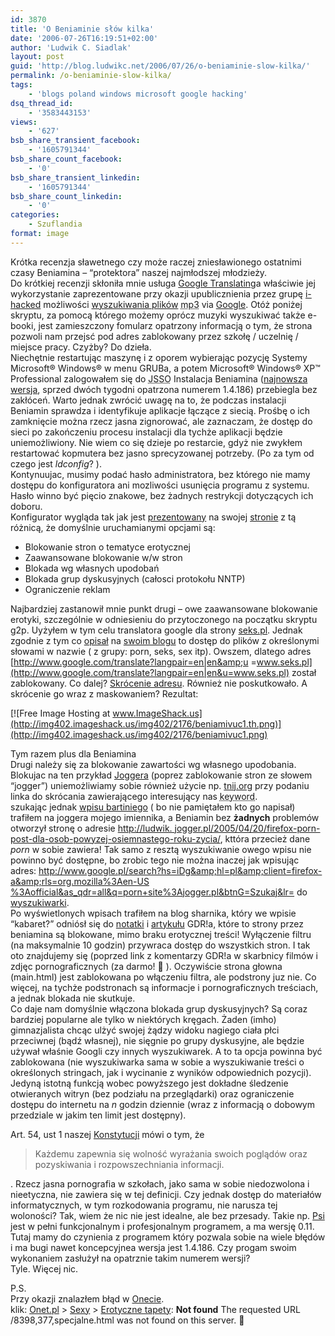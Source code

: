 ```yaml
---
id: 3870
title: 'O Beniaminie słów kilka'
date: '2006-07-26T16:19:51+02:00'
author: 'Ludwik C. Siadlak'
layout: post
guid: 'http://blog.ludwikc.net/2006/07/26/o-beniaminie-slow-kilka/'
permalink: /o-beniaminie-slow-kilka/
tags:
    - 'blogs poland windows microsoft google hacking'
dsq_thread_id:
    - '3583443153'
views:
    - '627'
bsb_share_transient_facebook:
    - '1605791344'
bsb_share_count_facebook:
    - '0'
bsb_share_transient_linkedin:
    - '1605791344'
bsb_share_count_linkedin:
    - '0'
categories:
    - Szuflandia
format: image
---
```


Krótka recenzja sławetnego czy może raczej zniesławionego ostatnimi czasy Beniamina – “protektora” naszej najmłodszej młodzieży.  
Do krótkiej recenzji skłoniła mnie usługa [Google Translating](http://www.google.com/help/faq_translation.html)a właściwie jej wykorzystanie zaprezentowane przy okazji upublicznienia przez grupę [i-hacked](http://wwww.i-hacked.com) możliwości [wyszukiwania plików](http://g2p.org/) <abbr title="MPEG-1/2 Audio Layer-3">mp3</abbr> via [Google](https://www.google.pl/?gfe_rd=cr&ei=FzVKVZ2AMNCv8wfEjICYBw&gws_rd=ssl). Otóż poniżej skryptu, za pomocą którego możemy oprócz muzyki wyszukiwać także e-booki, jest zamieszczony fomularz opatrzony informacją o tym, że strona pozwoli nam przejsć pod adres zablokowany przez szkołę / uczelnię / miejsce pracy. Czyżby? Do dzieła.  
Niechętnie restartując maszynę i z oporem wybierając pozycję Systemy Microsoft® Windows® w menu GRUBa, a potem Microsoft® Windows® XP™ Professional zalogowałem się do <abbr title="Jedynego Słusznego Systemu Operacyjnego">JSSO</abbr> Instalacja Beniamina ([najnowsza wersja](http://beniamin.pl), sprzed dwóch tygodni opatrzona numerem 1.4.186) przebiegla bez zakłóceń. Warto jednak zwrócić uwagę na to, że podczas instalacji Beniamin sprawdza i identyfikuje aplikacje łączące z siecią. Prośbę o ich zamknięcie można rzecz jasna zignorować, ale zaznaczam, że dostęp do sieci po zakończeniu procesu instalacji dla tychże aplikacji będzie uniemożliwiony. Nie wiem co się dzieje po restarcie, gdyż nie zwykłem restartować kopmutera bez jasno sprecyzowanej potrzeby. (Po za tym od czego jest *ldconfig*? ).  
Kontynuujac, musimy podać hasło administratora, bez którego nie mamy dostępu do konfiguratora ani mozliwości usunięcia programu z systemu. Hasło winno być pięcio znakowe, bez żadnych restrykcji dotyczących ich doboru.  
Konfigurator wygląda tak jak jest [prezentowany](http://beniamin.pl) na swojej [stronie](http://www.beniamin.pl) z tą różnicą, że domyślnie uruchamianymi opcjami są:

- Blokowanie stron o tematyce erotycznej
- Zaawansowane blokowanie w/w stron
- Blokada wg własnych upodobań
- Blokada grup dyskusyjnych (całosci protokołu NNTP)
- Ograniczenie reklam

Najbardziej zastanowił mnie punkt drugi – owe zaawansowane blokowanie erotyki, szczególnie w odniesieniu do przytoczonego na początku skryptu g2p. Uyżyłem w tym celu translatora google dla strony [seks.pl](http://blog.ludwikc.net/ "To nie jest reklama, a przykład"). Jednak zgodnie z tym co [opisał](http://bartini.jogger.pl/2006/06/23/blokuj-beniu-blokuj-czyli-slepe-oczy-klawisza/) na [swoim blogu](http://bartini.jogger.pl/) to dostęp do plików z określonymi słowami w nazwie ( z grupy: porn, seks, sex itp). Owszem, dlatego adres [http://www.google.com/translate?langpair=en|en&amp;u =www.seks.pl](http://www.google.com/translate?langpair=en|en&u=www.seks.pl) został zablokowany. Co dalej? [Skrócenie adresu](http://www.tnij.org). Również nie poskutkowało. A skrócenie go wraz z maskowaniem? Rezultat:

 [![Free Image Hosting at www.ImageShack.us](http://img402.imageshack.us/img402/2176/beniamivuc1.th.png)](http://img402.imageshack.us/img402/2176/beniamivuc1.png)

Tym razem plus dla Beniamina  
Drugi należy się za blokowanie zawartości wg własnego upodobania. Blokujac na ten przykład [Joggera](http://www.jogger.pl) (poprez zablokowanie stron ze słowem “jogger”) uniemożliwiamy sobie również użycie np. [tnij.org](http://www.tnij.org) przy podaniu linka do skrócania zawierającego interesujący nas <abbr title="ang. Słowo kluczowe">keyword</abbr>.  
szukając jednak [wpisu bartiniego](http://bartini.jogger.pl/2006/06/23/blokuj-beniu-blokuj-czyli-slepe-oczy-klawisza/) ( bo nie pamiętałem kto go napisał) trafiłem na joggera mojego imiennika, a Beniamin bez **żadnych** problemów otworzył stronę o adresie [http://ludwik. jogger.pl/2005/04/20/firefox-porn-post-dla-osob-powyzej-osiemnastego-roku-zycia/](http://ludwik.jogger.pl/2005/04/20/firefox-porn-post-dla-osob-powyzej-osiemnastego-roku-zycia/), kttóra przecież dane *porn* w sobie zawiera! Tak samo z resztą wyszukiwanie owego wpisu nie powinno być dostępne, bo zrobic tego nie można inaczej jak wpisując adres: [http://www.google.pl/search?hs=iDg&amp;hl=pl&amp;client=firefox-a&amp;rls=org.mozilla%3Aen-US %3Aofficial&amp;as\_qdr=all&amp;q=porn+site%3Ajogger.pl&amp;btnG=Szukaj&amp;lr=](https://www.google.pl/search?hs=iDg&hl=pl&client=firefox-a&rls=org.mozilla%3Aen-US%3Aofficial&as_qdr=all&q=porn%20+site%3Ajogger.pl&btnG=Szukaj&lr=&gws_rd=ssl) do [wyszukiwarki](https://www.google.pl/?gfe_rd=cr&ei=FzVKVZ2AMNCv8wfEjICYBw&gws_rd=ssl).  
Po wyświetlonych wpisach trafiłem na blog sharnika, który we wpisie “kabaret?” odniósł się do [notatki](http://gdl.hopto.org/~gdr/gdrwpl/komentp.php?art=3a47632e02d463cb485ab30b17f47c15) i [artykułu](http://gdl.hopto.org/~gdr/gdrwpl/beniamin.html) GDR!a, które to strony przez beniamina są blokowane, mimo braku erotycznej treści! Wyłączenie filtru (na maksymalnie 10 godzin) przywraca dostęp do wszystkich stron. I tak oto znajdujemy się (poprzed link z komentarzy GDR!a w skarbnicy filmów i zdjęc pornograficznych (za darmo! 🙂 ). Oczywiście strona głowna (main.html) jest zablokowana po włączeniu filtra, ale podstrony juz nie. Co więcej, na tychże podstronach są informacje i pornograficznych treściach, a jednak blokada nie skutkuje.  
Co daje nam domyślnie włączona blokada grup dyskusyjnych? Są coraz bardziej popularne ale tylko w niektórych kręgach. Żaden (imho) gimnazjalista chcąc ulżyć swojej żądzy widoku nagiego ciała płci przeciwnej (bądź własnej), nie sięgnie po grupy dyskusyjne, ale będzie używał właśnie Googli czy innych wyszukiwarek. A to ta opcja powinna być zablokowana (nie wyszukiwarka sama w sobie a wyszukiwanie treści o określonych stringach, jak i wycinanie z wyników odpowiednich pozycji). Jedyną istotną funkcją wobec powyższego jest dokładne śledzenie otwieranych witryn (bez podziału na przeglądarki) oraz ograniczenie dostępu do internetu na *n* godzin dziennie (wraz z informacją o dobowym przedziale w jakim ten limit jest dostępny).

Art. 54, ust 1 naszej [Konstytucji](http://www.sejm.gov.pl/prawo/konstytucja) mówi o tym, że

> Każdemu zapewnia się wolność wyrażania swoich poglądów oraz pozyskiwania i rozpowszechniania informacji.

. Rzecz jasna pornografia w szkołach, jako sama w sobie niedozwolona i nieetyczna, nie zawiera się w tej definicji. Czy jednak dostęp do materiałów informatycznych, w tym rozkodowania programu, nie narusza tej woloności? Tak, wiem że nic nie jest idealne, ale bez przesady. Takie np. [Psi](http://psi-im.org/) jest w pełni funkcjonalnym i profesjonalnym programem, a ma wersję 0.11. Tutaj mamy do czynienia z programem który pozwala sobie na wiele błędów i ma bugi nawet koncepcyjnea wersja jest 1.4.186. Czy progam swoim wykonaniem zasłużył na opatrznie takim numerem wersji?  
Tyle. Więcej nic.

P.S.  
Przy okazji znalazłem błąd w [Onecie](http://www.onet.pl/).  
klik: [Onet.pl](http://www.onet.pl/) &gt; [Sexy](http://www.onet.pl/d4d) &gt; [Erotyczne tapety](http://facet.onet.pl/): **Not found** The requested URL /8398,377,specjalne.html was not found on this server. 🙂
